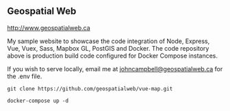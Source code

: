 ## Geospatial Web

http://www.geospatialweb.ca

My sample website to showcase the code integration of Node, Express, Vue, Vuex, Sass, Mapbox GL, PostGIS and Docker. The code repository above is production build code configured for Docker Compose instances.

 If you wish to serve locally, email me at johncampbell@geospatialweb.ca for the .env file.
 
 ```git clone https://github.com/geospatialweb/vue-map.git```

 ```docker-compose up -d```
